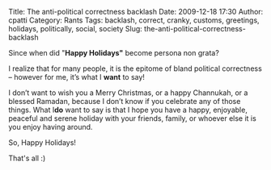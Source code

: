 Title: The anti-political correctness backlash
Date: 2009-12-18 17:30
Author: cpatti
Category: Rants
Tags: backlash, correct, cranky, customs, greetings, holidays, politically, social, society
Slug: the-anti-political-correctness-backlash

Since when did "**Happy Holidays"**<span> become persona non
<span>grata</span>?</span>

I realize that for many people, it is the epitome of bland political
correctness – however for me, it’s what I **want** to say!

<span>I don’t want to wish you a Merry Christmas, or a happy
<span>Channukah</span>, or a blessed Ramadan, because I don’t know if
you celebrate any of those things. What I</span>**do** want to say is
that I hope you have a happy, enjoyable, peaceful and serene holiday
with your friends, family, or whoever else it is you enjoy having
around.

So, Happy Holidays!

That's all :)
